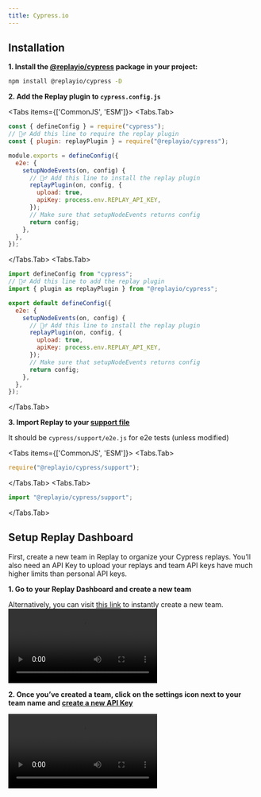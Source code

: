 ```yaml
---
title: Cypress.io
---
```

## Installation

**1. Install the [@replayio/cypress](https://www.npmjs.com/package/@replayio/cypress) package in your project:**

```sh npm2yarn
npm install @replayio/cypress -D
```

**2. Add the Replay plugin to `cypress.config.js`**

<Tabs items={['CommonJS', 'ESM']}>
<Tabs.Tab>

```jsx copy filename="cypress.config.js"
const { defineConfig } = require("cypress");
// 🙋‍♂️ Add this line to require the replay plugin
const { plugin: replayPlugin } = require("@replayio/cypress");

module.exports = defineConfig({
  e2e: {
    setupNodeEvents(on, config) {
      // 🙋‍♂️ Add this line to install the replay plugin
      replayPlugin(on, config, {
        upload: true,
        apiKey: process.env.REPLAY_API_KEY,
      });
      // Make sure that setupNodeEvents returns config
      return config;
    },
  },
});
```

</Tabs.Tab>
<Tabs.Tab>

```jsx copy filename="cypress.config.ts"
import defineConfig from "cypress";
// 🙋‍♂️ Add this line to add the replay plugin
import { plugin as replayPlugin } from "@replayio/cypress";

export default defineConfig({
  e2e: {
    setupNodeEvents(on, config) {
      // 🙋‍♂️ Add this line to install the replay plugin
      replayPlugin(on, config, {
        upload: true,
        apiKey: process.env.REPLAY_API_KEY,
      });
      // Make sure that setupNodeEvents returns config
      return config;
    },
  },
});
```

</Tabs.Tab>
</Tabs>

**3. Import Replay to your [support file](https://docs.cypress.io/guides/references/configuration#e2e)**

It should be `cypress/support/e2e.js` for e2e tests (unless modified)

<Tabs items={['CommonJS', 'ESM']}>
<Tabs.Tab>

```jsx copy filename="cypress/support/e2e.js"
require("@replayio/cypress/support");
```

</Tabs.Tab>
<Tabs.Tab>

```jsx copy filename="cypress/support/e2e.ts"
import "@replayio/cypress/support";
```

</Tabs.Tab>
</Tabs>

## Setup Replay Dashboard

First, create a new team in Replay to organize your Cypress replays. You’ll also need an API Key to upload your replays and team API keys have much higher limits than personal API keys.

**1. Go to your Replay Dashboard and create a new team**

Alternatively, you can visit [this link](https://app.replay.io/team/new) to instantly create a new team.
<Video src={addTeam} />
<Callout type="info" emoji="💡">
Test Suites are currently in closed Beta. If you’d like to start recording your tests, test suites need to be enabled in your team. Join our [**waitlist**](https://replayio.typeform.com/to/jTudlerL) and we’ll reach out to you as soon as possible.
</Callout>

**2. Once you’ve created a team, click on the settings <MaterialSymbolsSettings className="w-6 h-6 inline-block" /> icon next to your team name and [create a new API Key](/getting-started/teams-admin/team-settings)**

<Video src={apiKeys} />

**3. Save that API in your CI environment as `REPLAY_API_KEY`**

This step may vary depending on your CI provider. You can learn more about how to set up environment variables with different CI providers [on this docs page](/test-suites/cypress/continuous-integration).

## Record your tests

### Recording locally

Once you have Replay plugin into your project, you are ready to create your recordings. These will be available in your [Replay Dashboard](https://app.replay.io). You can run your tests by adding the `--browser` flag.

```sh
npx cypress run --browser replay-chromium
```

```ansi
➜ npx cypress run --browser replay-chromium

====================================================================================================

  (Run Starting)

  ┌────────────────────────────────────────────────────────────────────────────────────────────────┐
  │ Cypress:        13.5.1                                                                         │
  │ Browser:        Replay 91 (headless)                                                           │
  │ Node Version:   v18.10.0 (/Users/filiphric/.nvm/versions/node/v18.10.0/bin/node)               │
  │ Specs:          1 found (spec.cy.ts)                                                           │
  │ Searched:       cypress/e2e/**/*.cy.{js,jsx,ts,tsx}                                            │
  └────────────────────────────────────────────────────────────────────────────────────────────────┘


────────────────────────────────────────────────────────────────────────────────────────────────────
  Running:  spec.cy.ts                                                                      (1 of 1)
  ✓ add todo (1022ms)
  ✓ edit todo (1387ms)
  ✓ complete todo (987ms)
  ✓ remove todo (973ms)

  4 passing (5s)

  (Results)

  ┌────────────────────────────────────────────────────────────────────────────────────────────────┐
  │ Tests:        4                                                                                │
  │ Passing:      4                                                                                │
  │ Failing:      0                                                                                │
  │ Pending:      0                                                                                │
  │ Skipped:      0                                                                                │
  │ Screenshots:  0                                                                                │
  │ Video:        false                                                                            │
  │ Duration:     4 seconds                                                                        │
  │ Spec Ran:     spec.cy.ts                                                                       │
  └────────────────────────────────────────────────────────────────────────────────────────────────┘

[replay.io]: 🕑 Completing some outstanding work ...
[replay.io]:
[replay.io]: 🚀 Successfully uploaded 1 recordings:
[replay.io]:
[replay.io]:    ✅ cypress/e2e/spec.cy.ts
[replay.io]:

====================================================================================================

  (Run Finished)


       Spec                                              Tests  Passing  Failing  Pending  Skipped
  ┌────────────────────────────────────────────────────────────────────────────────────────────────┐
  │ ✔  spec.cy.ts                               00:04        4        4        -        -        - │
  └────────────────────────────────────────────────────────────────────────────────────────────────┘
    ✔  All specs passed!                        00:04        4        4        -        -        -

```

### Integrate into your CI workflow

Replay is designed to record tests in CI so you can debug when tests fail. Without Replay, test failures in CI are like a black box, with little insights into what went wrong. By recording with Replay, you get a full recording of the test run with debugging tools built in.

Here are basic configurations for some of the most popular providers which you can add to you project

<Tabs items={['GitHub Actions', 'CircleCI']}>
<Tabs.Tab>

```yml filename=".github/workflows/e2e.yml" copy
name: End-to-end tests
on: [push, pull_request]
jobs:
  cypress-run:
    runs-on: ubuntu-22.04
    steps:
      - name: Checkout
        uses: actions/checkout@v4
      - name: Cypress run
        uses: cypress-io/github-action@v6
        with:
          browser: replay-chromium
          build: npm run build
          start: npm start
        env:
          REPLAY_API_KEY: ${{ secrets.REPLAY_API_KEY }}
```

</Tabs.Tab>
<Tabs.Tab>

```yml filename=".circleci/e2e.yml" copy
version: 2.1
jobs:
  replay-upload:
    docker:
      - image: cimg/node:18.4.0-browsers
    steps:
      - checkout
      - run:
          name: "Install Dependencies"
          command: "npm ci"
      - run:
          name: "Run Cypress Tests"
          command: "npx cypress run --browser replay-chromium"
          environment:
            REPLAY_API_KEY: ${REPLAY_API_KEY}
workflows:
  cypress-test-workflow:
    jobs:
      - replay-upload:
          context: replayable
```

</Tabs.Tab>
</Tabs>

Looking for other CI providers? Checkout the [Continuous Integration section](/test-suites/cypress/continuous-integration).

## See also

- [Test Suite Dashboard for Cypress](/test-suites/cypress/dashboard)
- [Configure recording modes](/test-suites/cypress/configuration)
- [Continuous integration](/test-suites/cypress/continuous-integration)
- [Setting up a team](/getting-started/teams-admin/setting-up-a-team)
